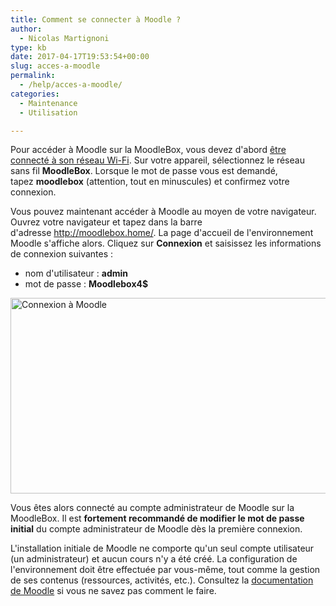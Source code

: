 ```yaml
---
title: Comment se connecter à Moodle ?
author:
  - Nicolas Martignoni
type: kb
date: 2017-04-17T19:53:54+00:00
slug: acces-a-moodle
permalink:
  - /help/acces-a-moodle/
categories:
  - Maintenance
  - Utilisation

---
```

Pour accéder à Moodle sur la MoodleBox, vous devez d'abord [être connecté à son réseau Wi-Fi][1]. Sur votre appareil, sélectionnez le réseau sans fil **MoodleBox**. Lorsque le mot de passe vous est demandé, tapez **moodlebox** (attention, tout en minuscules) et confirmez votre connexion.

Vous pouvez maintenant accéder à Moodle au moyen de votre navigateur. Ouvrez votre navigateur et tapez dans la barre d'adresse <a href="http://moodlebox.home/" target="_blank" rel="noopener">http://moodlebox.home/</a>. La page d'accueil de l'environnement Moodle s'affiche alors. Cliquez sur **Connexion** et saisissez les informations de connexion suivantes :

  * nom d'utilisateur : **admin**
  * mot de passe : **Moodlebox4$**

<img class="alignnone wp-image-451 size-full" src="https://moodlebox.net/fr/wp-content/uploads/sites/4/2017/04/moodle-login-1.png" alt="Connexion à Moodle" width="601" height="313" />

Vous êtes alors connecté au compte administrateur de Moodle sur la MoodleBox. Il est **fortement recommandé de modifier le mot de passe initial** du compte administrateur de Moodle dès la première connexion.

L'installation initiale de Moodle ne comporte qu'un seul compte utilisateur (un administrateur) et aucun cours n'y a été créé. La configuration de l'environnement doit être effectuée par vous-même, tout comme la gestion de ses contenus (ressources, activités, etc.). Consultez la <a href="https://docs.moodle.org/fr/Guide_rapide_d'administration" target="_blank" rel="noopener">documentation de Moodle</a> si vous ne savez pas comment le faire.

 [1]: https://moodlebox.net/fr/help/connexion-wi-fi/